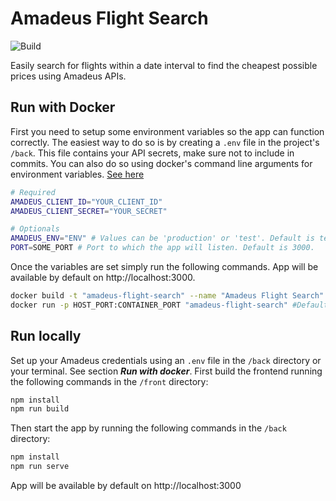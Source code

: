 # Amadeus Flight Search

![Build](https://github.com/gustavo-bertoldi/FlightSearchCalendar/actions/workflows/aws_ci_cd.yml/badge.svg?branch=AWS)

Easily search for flights within a date interval to find the cheapest possible prices using Amadeus APIs.

## Run with Docker
First you need to setup some environment variables so the app can function correctly.
The easiest way to do so is by creating a `.env` file in the project's `/back`. This file contains your API secrets, make sure not to include in commits.
You can also do so using docker's command line arguments for environment variables. [See here](https://docs.docker.com/engine/reference/commandline/run/)

```bash
# Required
AMADEUS_CLIENT_ID="YOUR_CLIENT_ID"
AMADEUS_CLIENT_SECRET="YOUR_SECRET"

# Optionals
AMADEUS_ENV="ENV" # Values can be 'production' or 'test'. Default is test.
PORT=SOME_PORT # Port to which the app will listen. Default is 3000.
```

Once the variables are set simply run the following commands. App will be available by default on http://localhost:3000.

```bash
docker build -t "amadeus-flight-search" --name "Amadeus Flight Search"
docker run -p HOST_PORT:CONTAINER_PORT "amadeus-flight-search" #Default: docker run -p 3000:3000 "amadeus-flight-search"
``` 

## Run locally
Set up your Amadeus credentials using an `.env` file in the `/back` directory or your terminal. See section ***Run with docker***.
First build the frontend running the following commands in the `/front` directory:
```bash
npm install
npm run build
```
Then start the app by running the following commands in the `/back` directory:

```bash
npm install
npm run serve
``` 

App will be available by default on http://localhost:3000